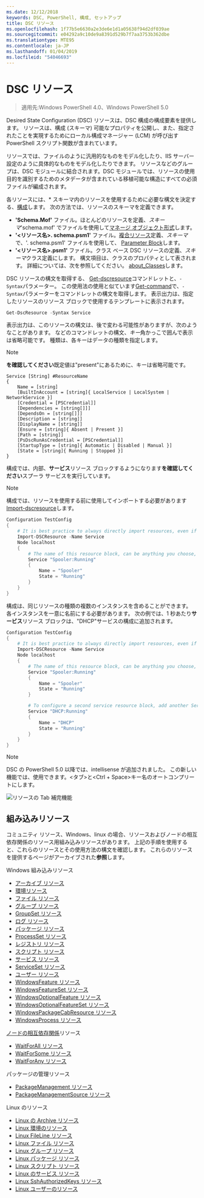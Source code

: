 ```yaml
---
ms.date: 12/12/2018
keywords: DSC, PowerShell, 構成, セットアップ
title: DSC リソース
ms.openlocfilehash: 1f77b5e6630a2e3de6e1d1a05638f94d2df039ae
ms.sourcegitcommit: e04292a9c10de9a8391d529b7f7aa3753b362dbe
ms.translationtype: MTE95
ms.contentlocale: ja-JP
ms.lasthandoff: 01/04/2019
ms.locfileid: "54046693"
---
```

# <a name="dsc-resources"></a>DSC リソース

>適用先:Windows PowerShell 4.0、Windows PowerShell 5.0

Desired State Configuration (DSC) リソースは、DSC 構成の構成要素を提供します。 リソースは、構成 (スキーマ) 可能なプロパティを公開し、また、指定されたことを実現するためにローカル構成マネージャー (LCM) が呼び出す PowerShell スクリプト関数が含まれています。

リソースでは、ファイルのように汎用的なものをモデル化したり、IIS サーバー設定のように具体的なものをモデル化したりできます。  リソースなどのグループは、DSC モジュールに結合されます。DSC モジュールでは、リソースの使用目的を識別するためのメタデータが含まれている移植可能な構造にすべての必須ファイルが編成されます。

各リソースには、* スキーマ内のリソースを使用するために必要な構文を決定する、[構成](../configurations/configurations.md)します。 次の方法では、リソースのスキーマを定義できます。

- **'Schema.Mof'** ファイル。ほとんどのリソースを定義、*スキーマ*'schema.mof' でファイルを使用して[マネージ オブジェクト形式](/windows/desktop/wmisdk/managed-object-format--mof-)します。
- **'\<リソース名\>. schema.psm1'** ファイル。[複合リソース](../configurations/compositeConfigs.md)定義、*スキーマ*で、'<ResourceName>. schema.psm1' ファイルを使用して、 [Parameter Block](/powershell/module/microsoft.powershell.core/about/about_functions?view=powershell-6#functions-with-parameters)します。
- **'\<リソース名\>.psm1'** ファイル。クラス ベース DSC リソースの定義、*スキーマ*クラス定義にします。 構文項目は、クラスのプロパティとして表されます。 詳細については、次を参照してください。 [about_Classes](/powershell/module/psdesiredstateconfiguration/about/about_classes_and_dsc)します。

DSC リソースの構文を取得する、 [Get-dscresource](/powershell/module/PSDesiredStateConfiguration/Get-DscResource)コマンドレットと、`-Syntax`パラメーター。 この使用法の使用と似ています[Get-command](/powershell/module/microsoft.powershell.core/get-command)で、`-Syntax`パラメーターをコマンドレットの構文を取得します。 表示出力は、指定したリソースのリソース ブロックで使用するテンプレートに表示されます。

```powershell
Get-DscResource -Syntax Service
```

表示出力は、このリソースの構文は、後で変わる可能性がありますが、次のようなことがあります。 などのコマンドレットの構文、*キー*角かっこで囲んで表示は省略可能です。 種類は、各キーはデータの種類を指定します。

> [!NOTE]
> **を確認してください**既定値は"present"にあるために、キーは省略可能です。

```output
Service [String] #ResourceName
{
    Name = [string]
    [BuiltInAccount = [string]{ LocalService | LocalSystem | NetworkService }]
    [Credential = [PSCredential]]
    [Dependencies = [string[]]]
    [DependsOn = [string[]]]
    [Description = [string]]
    [DisplayName = [string]]
    [Ensure = [string]{ Absent | Present }]
    [Path = [string]]
    [PsDscRunAsCredential = [PSCredential]]
    [StartupType = [string]{ Automatic | Disabled | Manual }]
    [State = [string]{ Running | Stopped }]
}
```

構成では、内部、**サービス**リソース ブロックするようになります**を確認してください**スプーラ サービスを実行しています。

> [!NOTE]
> 構成では、リソースを使用する前に使用してインポートする必要があります[Import-dscresource](../configurations/import-dscresource.md)します。

```powershell
Configuration TestConfig
{
    # It is best practice to always directly import resources, even if the resource is a built-in resource.
    Import-DSCResource -Name Service
    Node localhost
    {
        # The name of this resource block, can be anything you choose, as long as it is of type [String] as indicated by the schema.
        Service "Spooler:Running"
        {
            Name = "Spooler"
            State = "Running"
        }
    }
}
```

構成は、同じリソースの種類の複数のインスタンスを含めることができます。 各インスタンスを一意に名前にする必要があります。 次の例では、1 秒あたり**サービス**リソース ブロックは、"DHCP"サービスの構成に追加されます。

```powershell
Configuration TestConfig
{
    # It is best practice to always directly import resources, even if the resource is a built-in resource.
    Import-DSCResource -Name Service
    Node localhost
    {
        # The name of this resource block, can be anything you choose, as long as it is of type [String] as indicated by the schema.
        Service "Spooler:Running"
        {
            Name = "Spooler"
            State = "Running"
        }

        # To configure a second service resource block, add another Service resource block and use a unique name.
        Service "DHCP:Running"
        {
            Name = "DHCP"
            State = "Running"
        }
    }
}
```

> [!NOTE]
> DSC の PowerShell 5.0 以降では、intellisense が追加されました。 この新しい機能では、使用できます。\<タブ\>と\<Ctrl + Space\>キー名のオートコンプリートにします。

![リソースの Tab 補完機能](../media/resource-tabcompletion.png)

## <a name="built-in-resources"></a>組み込みリソース

コミュニティ リソース、Windows、linux の場合、リソースおよびノードの相互依存関係のリソース用組み込みリソースがあります。 上記の手順を使用すると、これらのリソースとその使用方法の構文を確認します。 これらのリソースを提供するページがアーカイブされた**参照**します。

Windows 組み込みリソース

* [アーカイブ リソース](../reference/resources/windows/archiveResource.md)
* [環境リソース](../reference/resources/windows/environmentResource.md)
* [ファイル リソース](../reference/resources/windows/fileResource.md)
* [グループ リソース](../reference/resources/windows/groupResource.md)
* [GroupSet リソース](../reference/resources/windows/groupSetResource.md)
* [ログ リソース](../reference/resources/windows/logResource.md)
* [パッケージ リソース](../reference/resources/windows/packageResource.md)
* [ProcessSet リソース](../reference/resources/windows/ProcessSetResource.md)
* [レジストリ リソース](../reference/resources/windows/registryResource.md)
* [スクリプト リソース](../reference/resources/windows/scriptResource.md)
* [サービス リソース](../reference/resources/windows/serviceResource.md)
* [ServiceSet リソース](../reference/resources/windows/serviceSetResource.md)
* [ユーザー リソース](../reference/resources/windows/userResource.md)
* [WindowsFeature リソース](../reference/resources/windows/windowsFeatureResource.md)
* [WindowsFeatureSet リソース](../reference/resources/windows/windowsFeatureSetResource.md)
* [WindowsOptionalFeature リソース](../reference/resources/windows/windowsOptionalFeatureResource.md)
* [WindowsOptionalFeatureSet リソース](../reference/resources/windows/windowsOptionalFeatureSetResource.md)
* [WindowsPackageCabResource リソース](../reference/resources/windows/windowsPackageCabResource.md)
* [WindowsProcess リソース](../reference/resources/windows/windowsProcessResource.md)

[ノードの相互依存関係](../configurations/crossNodeDependencies.md)リソース

* [WaitForAll リソース](../reference/resources/windows/waitForAllResource.md)
* [WaitForSome リソース](../reference/resources/windows/waitForSomeResource.md)
* [WaitForAny リソース](../reference/resources/windows/waitForAnyResource.md)

パッケージの管理リソース

* [PackageManagement リソース](../reference/resources/packagemanagement/PackageManagementDscResource.md)
* [PackageManagementSource リソース](../reference/resources/packagemanagement/PackageManagementSourceDscResource.md)

Linux のリソース

* [Linux の Archive リソース](../reference/resources/linux/lnxArchiveResource.md)
* [Linux 環境のリソース](../reference/resources/linux/lnxEnvironmentResource.md)
* [Linux FileLine リソース](../reference/resources/linux/lnxFileLineResource.md)
* [Linux ファイル リソース](../reference/resources/linux/lnxFileResource.md)
* [Linux グループ リソース](../reference/resources/linux/lnxGroupResource.md)
* [Linux パッケージ リソース](../reference/resources/linux/lnxPackageResource.md)
* [Linux スクリプト リソース](../reference/resources/linux/lnxScriptResource.md)
* [Linux のサービス リソース](../reference/resources/linux/lnxServiceResource.md)
* [Linux SshAuthorizedKeys リソース](../reference/resources/linux/lnxSshAuthorizedKeysResource.md)
* [Linux ユーザーのリソース](../reference/resources/linux/lnxUserResource.md)
